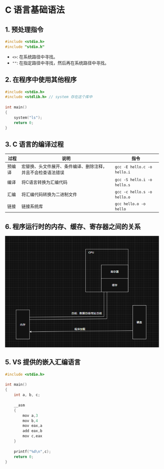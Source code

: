 # C 语言基础语法

## 1. 预处理指令

```c
#include <stdio.h>
#include "stdio.h"
```

- `<>`: 在系统路径中寻找。
- `""`: 在指定路径中寻找，然后再在系统路径中寻找。

## 2. 在程序中使用其他程序

```c 
#include <stdio.h>
#include <stdlib.h> // system 存在这个库中

int main()
{
    system("ls");
    return 0;
}
```

## 3. C 语言的编译过程

| 过程  | 说明                             | 指令                          |
| --- | ------------------------------ | --------------------------- |
| 预编译 | 宏替换、头文件展开、条件编译、删除注释，并且不会检查语法错误 | `gcc -E hello.c -o hello.i` |
| 编译  | 将C语言转换为汇编代码                    | `gcc -S hello.i -o hello.s` |
| 汇编  | 将汇编代码转换为二进制文件                  | `gcc -c hello.s -o hello.o` |
| 链接  | 链接系统库                          | `gcc hello.o -o hello`      |

## 6. 程序运行时的内存、缓存、寄存器之间的关系

![内存关系图](img/1.1.内存关系图.png)

## 5. VS 提供的嵌入汇编语言

```c
#include <stdio.h>

int main()
{
    int a, b, c;
    
    __asm
    {
		mov a,3
	    mov b,4
	    mov eax,a
	    add eax,b
	    mov c,eax
    }
    
    printf("%d\n",c);
    return 0;
}
```
